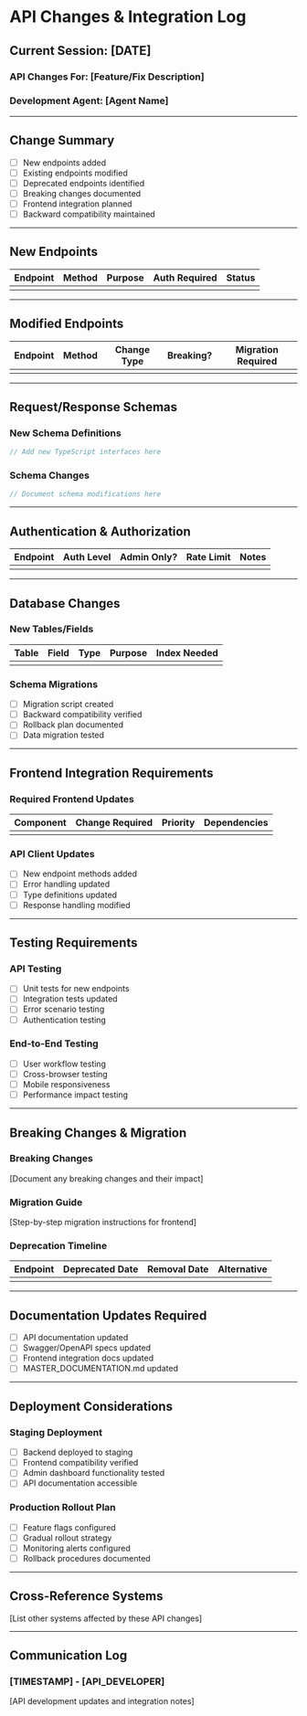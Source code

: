 # API Changes & Integration Log

## Current Session: [DATE]
### API Changes For: [Feature/Fix Description]
### Development Agent: [Agent Name]

---

## Change Summary
- [ ] New endpoints added
- [ ] Existing endpoints modified
- [ ] Deprecated endpoints identified
- [ ] Breaking changes documented
- [ ] Frontend integration planned
- [ ] Backward compatibility maintained

---

## New Endpoints

| Endpoint | Method | Purpose | Auth Required | Status |
|----------|--------|---------|---------------|--------|
| | | | | |

---

## Modified Endpoints

| Endpoint | Method | Change Type | Breaking? | Migration Required |
|----------|--------|-------------|-----------|-------------------|
| | | | | |

---

## Request/Response Schemas

### New Schema Definitions
```typescript
// Add new TypeScript interfaces here
```

### Schema Changes
```typescript
// Document schema modifications here
```

---

## Authentication & Authorization

| Endpoint | Auth Level | Admin Only? | Rate Limit | Notes |
|----------|------------|-------------|------------|-------|
| | | | | |

---

## Database Changes

### New Tables/Fields
| Table | Field | Type | Purpose | Index Needed |
|-------|-------|------|---------|--------------|
| | | | | |

### Schema Migrations
- [ ] Migration script created
- [ ] Backward compatibility verified
- [ ] Rollback plan documented
- [ ] Data migration tested

---

## Frontend Integration Requirements

### Required Frontend Updates
| Component | Change Required | Priority | Dependencies |
|-----------|-----------------|----------|--------------|
| | | | |

### API Client Updates
- [ ] New endpoint methods added
- [ ] Error handling updated
- [ ] Type definitions updated
- [ ] Response handling modified

---

## Testing Requirements

### API Testing
- [ ] Unit tests for new endpoints
- [ ] Integration tests updated
- [ ] Error scenario testing
- [ ] Authentication testing

### End-to-End Testing
- [ ] User workflow testing
- [ ] Cross-browser testing
- [ ] Mobile responsiveness
- [ ] Performance impact testing

---

## Breaking Changes & Migration

### Breaking Changes
[Document any breaking changes and their impact]

### Migration Guide
[Step-by-step migration instructions for frontend]

### Deprecation Timeline
| Endpoint | Deprecated Date | Removal Date | Alternative |
|----------|-----------------|--------------|-------------|
| | | | |

---

## Documentation Updates Required

- [ ] API documentation updated
- [ ] Swagger/OpenAPI specs updated
- [ ] Frontend integration docs updated
- [ ] MASTER_DOCUMENTATION.md updated

---

## Deployment Considerations

### Staging Deployment
- [ ] Backend deployed to staging
- [ ] Frontend compatibility verified
- [ ] Admin dashboard functionality tested
- [ ] API documentation accessible

### Production Rollout Plan
- [ ] Feature flags configured
- [ ] Gradual rollout strategy
- [ ] Monitoring alerts configured
- [ ] Rollback procedures documented

---

## Cross-Reference Systems
[List other systems affected by these API changes]

---

## Communication Log
### [TIMESTAMP] - [API_DEVELOPER]
[API development updates and integration notes]